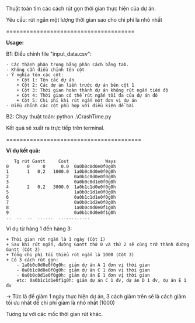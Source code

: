 Thuật toán tìm các cách rút gọn thời gian thực hiện của dự án.


Yêu cầu: rút ngắn một lượng thời gian sao cho chi phí là nhỏ nhất

======================================

**Usage:**

B1: Điều chỉnh file "input_data.csv":

	- Các thành phân trong bảng phân cách bằng tab.
	- Không cần điều chỉnh tên cột
	- Ý nghĩa tên các cột:
		+ Cột 1: Tên các dự án
		+ Cột 2: Các dự án liền trước dự án bên cột 1
		+ Cột 3: Thời gian hoàn thành dự án không rút ngắn tiến độ
		+ Cột 4: Thời gian có thể rút ngắn tối đa của dự án đó
		+ Cột 5: Chi phí khi rút ngắn một đơn vị dự án 
	- Điều chỉnh các cột phù hợp với điều kiện đề bài
B2: Chạy thuật toán:
	python .\CrashTime.py
	
Kết quả sẽ xuất ra trực tiếp trên terminal.  

========================================

**Ví dụ kết quả:**

```
   Tg rút Gantt     Cost              Ways
0       0     0      0.0  0a0b0c0d0e0f0g0h
1       1   0,2   1000.0  1a0b0c0d0e0f0g0h
2                         0a0b1c0d0e0f0g0h
3                         0a0b0c0d1e0f0g0h
4       2   0,2   3000.0  1a0b1c1d0e0f0g0h
5                         1a0b0c1d1e0f0g0h
6                         0a0b1c1d1e0f0g0h
7                         0a0b0c1d2e0f0g0h
8                         1a0b0c0d0e0f1g0h
9                         0a0b1c0d0e0f1g0h
..	..	..	......	............
```

Ví dụ từ hàng 1 đến hàng 3: 

	+ Thời gian rút ngắn là 1 ngày (Cột 1)
	+ Sau khi rút ngắn, đường Gantt thứ 0 và thứ 2 sẽ cùng trở thành đường Gantt (Cột 2)
	+ Tổng chi phí tối thiểu rút ngắn là 1000 (Cột 3)
	+ Có 3 cách rút gọn: 
		- 1a0b0c0d0e0f0g0h: giảm dự án A 1 đơn vị thời gian
		- 0a0b1c0d0e0f0g0h: giảm dự án C 1 đơn vị thời gian
		- 0a0b0c0d1e0f0g0h: giảm dự án E 1 đơn vị thời gian 
		etc: 0a0b1c1d1e0f1g0h: giảm dự án C 1 đv, dự án D 1 đv, dự án E 1 đv
	
-> Tức là để giảm 1 ngày thực hiện dự án, 3 cách giảm trên sẽ là cách giảm tối ưu nhất để chi phí giảm là nhỏ nhất (1000)  

Tương tự với các mốc thời gian rút khác.
